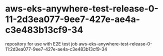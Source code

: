 # aws-eks-anywhere-test-release-0-11-2d3ea077-9ee7-427e-ae4a-c3e483b13cf9-34
repository for use with E2E test job aws-eks-anywhere-test-release-0-11:2d3ea077-9ee7-427e-ae4a-c3e483b13cf9-34
